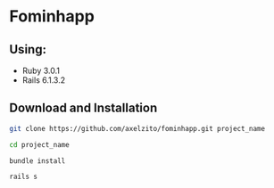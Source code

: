 # Fominhapp

## Using:

- Ruby 3.0.1
- Rails 6.1.3.2

## Download and Installation

```sh
git clone https://github.com/axelzito/fominhapp.git project_name
```

```sh
cd project_name
```

```sh
bundle install
```

```sh
rails s
```